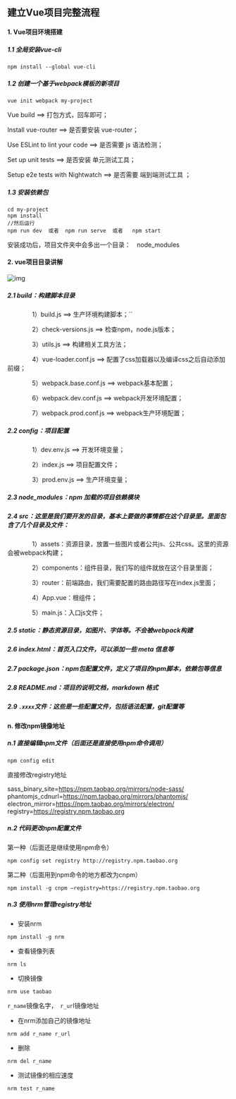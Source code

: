 ## 建立Vue项目完整流程

#### 1. Vue项目环境搭建

##### 1.1 全局安装vue-cli

```
npm install --global vue-cli
```

##### 1.2 创建一个基于webpack模板的新项目

```
vue init webpack my-project
```

Vue build ==> 打包方式，回车即可；

Install vue-router ==> 是否要安装 vue-router；

Use ESLint to lint your code ==> 是否需要 js 语法检测；

Set up unit tests ==> 是否安装 单元测试工具；

Setup e2e tests with Nightwatch ==> 是否需要 端到端测试工具 ；

##### 1.3 安装依赖包

```
cd my-project
npm install
//然后运行
npm run dev  或者  npm run serve  或者   npm start
```

安装成功后，项目文件夹中会多出一个目录：　node_modules

#### 2. vue项目目录讲解

![img](https://images2018.cnblogs.com/blog/1389839/201805/1389839-20180502113321132-349982802.png)

##### 2.1 build：构建脚本目录

　　　　1）build.js  ==> 生产环境构建脚本；``

　　　　2）check-versions.js  ==> 检查npm，node.js版本；

　　　　3）utils.js  ==> 构建相关工具方法；

　　　　4）vue-loader.conf.js  ==> 配置了css加载器以及编译css之后自动添加前缀；

　　　　5）webpack.base.conf.js  ==> webpack基本配置；

　　　　6）webpack.dev.conf.js  ==> webpack开发环境配置；

　　　　7）webpack.prod.conf.js  ==> webpack生产环境配置；

##### 2.2 config：项目配置

　　　　1）dev.env.js  ==> 开发环境变量；

　　　　2）index.js  ==> 项目配置文件；

　　　　3）prod.env.js  ==> 生产环境变量；

##### 2.3 node_modules：npm 加载的项目依赖模块

##### 2.4 src：这里是我们要开发的目录，基本上要做的事情都在这个目录里。里面包含了几个目录及文件：

　　　　1）assets：资源目录，放置一些图片或者公共js、公共css。这里的资源会被webpack构建；

　　　　2）components：组件目录，我们写的组件就放在这个目录里面；

　　　　3）router：前端路由，我们需要配置的路由路径写在index.js里面；

　　　　4）App.vue：根组件；

　　　　5）main.js：入口js文件；

##### 2.5 static：静态资源目录，如图片、字体等。不会被webpack构建

##### 2.6 index.html：首页入口文件，可以添加一些 meta 信息等

##### 2.7 package.json：npm包配置文件，定义了项目的npm脚本，依赖包等信息

##### 2.8 README.md：项目的说明文档，markdown 格式

##### 2.9 `.xxxx`文件：这些是一些配置文件，包括语法配置，git配置等











#### n. 修改npm镜像地址

##### n.1 直接编辑npm文件（后面还是直接使用npm命令调用）

```
npm config edit
```

直接修改registry地址

sass_binary_site=https://npm.taobao.org/mirrors/node-sass/
phantomjs_cdnurl=https://npm.taobao.org/mirrors/phantomjs/
electron_mirror=https://npm.taobao.org/mirrors/electron/
registry=https://registry.npm.taobao.org

##### n.2 代码更改npm配置文件
第一种（后面还是继续使用npm命令）
```
npm config set registry http://registry.npm.taobao.org
```
第二种（后面用到npm命令的地方都改为cnpm）
```
npm install -g cnpm –registry=https://registry.npm.taobao.org
```

##### n.3 使用nrm管理registry地址

* 安装nrm

```
npm install -g nrm
```

* 查看镜像列表

```
nrm ls
```

* 切换镜像

```
nrm use taobao
```

`r_name`镜像名字，` r_ur`l镜像地址

* 在nrm添加自己的镜像地址

```
nrm add r_name r_url
```

* 删除

```
nrm del r_name
```

* 测试镜像的相应速度

```
nrm test r_name
```

